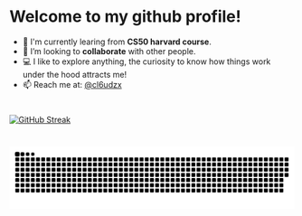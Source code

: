 #  Welcome to my github profile! 
 
<!---Introduction text---> 

- 🌱 I'm currently learing from **CS50 harvard course**.
- :eyes: I’m looking to **collaborate** with other people.
- :computer:     I like to explore anything, the curiosity to know how things work under the hood attracts me!
- 📫 Reach me at: [@cl6udzx](https://www.instagram.com/cl6udzx/)

#

<!--- My current stats---> 

[![GitHub Streak](https://streak-stats.demolab.com?user=cl6udzx&theme=transparent&hide_border=true&date_format=n%2Fj%5B%2FY%5D&mode=weekly)](https://git.io/streak-stats)

#
![Snake animation](https://github.com/cl6udzx/cl6udzx/blob/output/github-contribution-grid-snake.svg)

